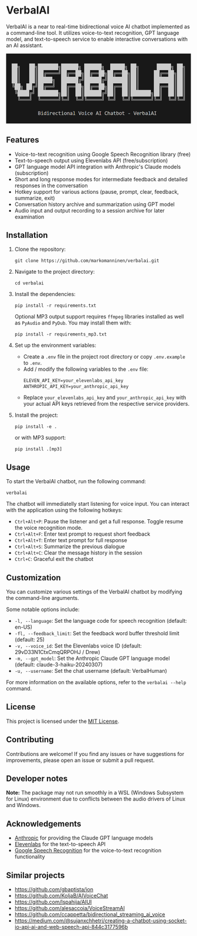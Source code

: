 # VerbalAI

VerbalAI is a near to real-time bidirectional voice AI chatbot implemented as a command-line tool. It utilizes voice-to-text recognition, GPT language model, and text-to-speech service to enable interactive conversations with an AI assistant.

![verbalai.png](verbalai.png)

## Features

- Voice-to-text recognition using Google Speech Recognition library (free)
- Text-to-speech output using Elevenlabs API (free/subscription)
- GPT language model API integration with Anthropic's Claude models (subscription)
- Short and long response modes for intermediate feedback and detailed responses in the conversation
- Hotkey support for various actions (pause, prompt, clear, feedback, summarize, exit)
- Conversation history archive and summarization using GPT model
- Audio input and output recording to a session archive for later examination

## Installation

1. Clone the repository:
   ```
   git clone https://github.com/markomanninen/verbalai.git
   ```

2. Navigate to the project directory:
   ```
   cd verbalai
   ```

3. Install the dependencies:
   ```
   pip install -r requirements.txt
   ```
   Optional MP3 output support requires `ffmpeg` libraries installed as well as `PyAudio` and `PyDub`. You may install them with:
   ```
   pip install -r requirements_mp3.txt
   ```

4. Set up the environment variables:
   - Create a `.env` file in the project root directory or copy `.env.example` to `.env`.
   - Add / modify the following variables to the `.env` file:
     ```
     ELEVEN_API_KEY=your_elevenlabs_api_key
     ANTHROPIC_API_KEY=your_anthropic_api_key
     ```
   - Replace `your_elevenlabs_api_key` and `your_anthropic_api_key` with your actual API keys retrieved from the respective service providers.

5. Install the project:
   ```
   pip install -e .
   ```
   or with MP3 support:
   ```
   pip install .[mp3]
   ```

## Usage

To start the VerbalAI chatbot, run the following command:
```
verbalai
```

The chatbot will immediatelly start listening for voice input. You can interact with the application using the following hotkeys:
- `Ctrl+Alt+P`: Pause the listener and get a full response. Toggle resume the voice recognition mode.
- `Ctrl+Alt+F`: Enter text prompt to request short feedback
- `Ctrl+Alt+T`: Enter text prompt for full response
- `Ctrl+Alt+S`: Summarize the previous dialogue
- `Ctrl+Alt+C`: Clear the message history in the session
- `Ctrl+C`: Graceful exit the chatbot

## Customization

You can customize various settings of the VerbalAI chatbot by modifying the command-line arguments.

Some notable options include:
- `-l, --language`: Set the language code for speech recognition (default: en-US)
- `-fl, --feedback_limit`: Set the feedback word buffer threshold limit (default: 25)
- `-v, --voice_id`: Set the Elevenlabs voice ID (default: 29vD33N1CtxCmqQRPOHJ / Drew)
- `-m, --gpt_model`: Set the Anthropic Claude GPT language model (default: claude-3-haiku-20240307)
- `-u, --username`: Set the chat username (default: VerbalHuman)

For more information on the available options, refer to the `verbalai --help` command.

## License

This project is licensed under the [MIT License](LICENSE).

## Contributing

Contributions are welcome! If you find any issues or have suggestions for improvements, please open an issue or submit a pull request.

## Developer notes

**Note:** The package may not run smoothly in a WSL (Windows Subsystem for Linux) environment due to conflicts between the audio drivers of Linux and Windows.

## Acknowledgements

- [Anthropic](https://www.anthropic.com/) for providing the Claude GPT language models
- [Elevenlabs](https://www.elevenlabs.io/) for the text-to-speech API
- [Google Speech Recognition](https://pypi.org/project/SpeechRecognition/) for the voice-to-text recognition functionality

## Similar projects

- https://github.com/gbaptista/ion
- https://github.com/KoljaB/AIVoiceChat
- https://github.com/lspahija/AIUI
- https://github.com/alesaccoia/VoiceStreamAI
- https://github.com/ccappetta/bidirectional_streaming_ai_voice
- https://medium.com/@sujanxchhetri/creating-a-chatbot-using-socket-io-api-ai-and-web-speech-api-844c3177596b
